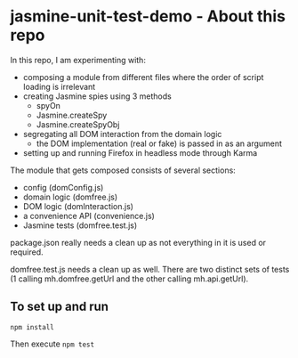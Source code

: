 # jasmine-unit-test-demo - About this repo

In this repo, I am experimenting with:
* composing a module from different files where the order of script loading is irrelevant
* creating Jasmine spies using 3 methods 
  * spyOn
  * Jasmine.createSpy
  * Jasmine.createSpyObj
* segregating all DOM interaction from the domain logic
  * the DOM implementation (real or fake) is passed in as an argument
* setting up and running Firefox in headless mode through Karma

The module that gets composed consists of several sections:
* config (domConfig.js)
* domain logic (domfree.js)
* DOM logic (domInteraction.js)
* a convenience API (convenience.js)
* Jasmine tests (domfree.test.js)

package.json really needs a clean up as not everything in it is used or required.

domfree.test.js needs a clean up as well. There are two distinct sets of tests (1 calling mh.domfree.getUrl and the other calling mh.api.getUrl).

## To set up and run
```npm install```

Then execute ```npm test```
